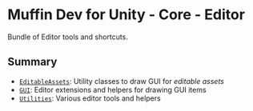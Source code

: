 # Muffin Dev for Unity - Core - Editor

Bundle of Editor tools and shortcuts.

## Summary

- [`EditableAssets`](./EditableAssets/README.md): Utility classes to draw GUI for *editable assets*
- [`GUI`](./GUI/README.md): Editor extensions and helpers for drawing GUI items
- [`Utilities`](./Utilities/README.md): Various editor tools and helpers